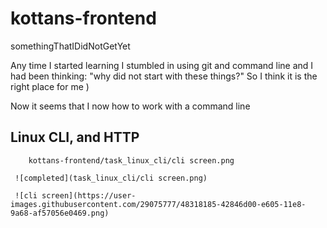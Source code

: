 # kottans-frontend
somethingThatIDidNotGetYet

Any time I started learning I stumbled in using git and command line and I had been thinking: "why did not start with these things?"
So I think it is the right place for me )

Now it seems that I now how to work with a command line

## Linux CLI, and HTTP

        kottans-frontend/task_linux_cli/cli screen.png

     ![completed](task_linux_cli/cli screen.png)

     ![cli screen](https://user-images.githubusercontent.com/29075777/48318185-42846d00-e605-11e8-9a68-af57056e0469.png)

